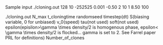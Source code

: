 Sample input
./cloning.out 128 10 -252525 0.001 -0.50 2 10 1 8.50 100

./cloning.out N_max t_cloningtime randomseed timestep(dt) S(biasing variable, 0 for unbiased) v_0(speed) tau(not used) soft(not used) epsilon(episilon>\gamma \times density/2 is homogenous phase, epsilon< \gamma \times density/2 is flocked... gamma is set to 2. See Farrel paper PRL for definitions) Number_of_clones
